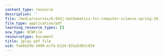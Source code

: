 ```yaml
---
content_type: resource
description: ''
file: /media/courses/6-042j-mathematics-for-computer-science-spring-2015/fab0a5db3098ecfeb124931a5d62c034_ZEsk64C0fJg.pdf
file_type: application/pdf
learning_resource_types: []
ocw_type: OCWFile
resourcetype: Document
title: 3play pdf file
uid: fab0a5db-3098-ecfe-b124-931a5d62c034
---
```

